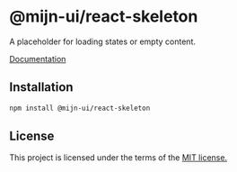 # @mijn-ui/react-skeleton

A placeholder for loading states or empty content.

[Documentation](https://mijn-ui.vercel.app/react/docs/components/skeleton)

## Installation

```sh
npm install @mijn-ui/react-skeleton
```

## License

This project is licensed under the terms of the [MIT license.](https://github.com/mijn-ui/mijn-ui-react/blob/main/LICENSE)
